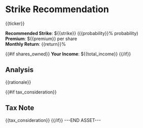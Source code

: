 # Strike Recommendation
{{ticker}}

**Recommended Strike**: ${{strike}} ({{probability}}% probability)  
**Premium**: ${{premium}} per share  
**Monthly Return**: {{return}}%

{{#if shares_owned}}
**Your Income**: ${{total_income}}
{{/if}}

## Analysis
{{rationale}}

{{#if tax_consideration}}
## Tax Note
{{tax_consideration}}
{{/if}}
---END ASSET---